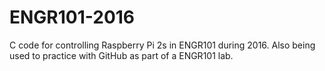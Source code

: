 # ENGR101-2016
C code for controlling Raspberry Pi 2s in ENGR101 during 2016. 
Also being used to practice with GitHub as part of a ENGR101 lab.
